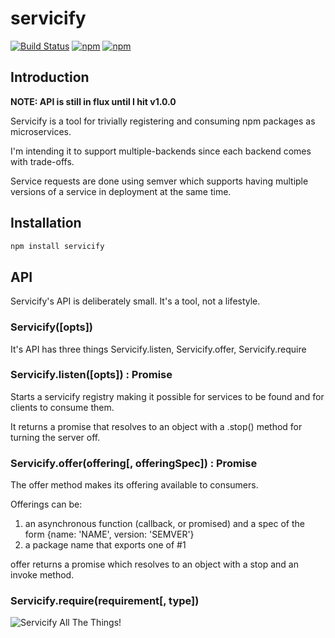 # servicify

[![Build Status](https://travis-ci.org/allain/servicify.svg)](https://travis-ci.org/allain/servicify)
[![npm](https://img.shields.io/npm/v/servicify.svg)]()
[![npm](https://img.shields.io/npm/l/servicify.svg)]()

## Introduction

**NOTE: API is still in flux until I hit v1.0.0** 

Servicify is a tool for trivially registering and consuming npm packages as microservices.

I'm intending it to support multiple-backends since each backend comes with trade-offs.

Service requests are done using semver which supports having multiple versions of a service in deployment at the same time.

## Installation

```bash
npm install servicify
```

## API

Servicify's API is deliberately small. It's a tool, not a lifestyle.

### Servicify([opts])

It's API has three things Servicify.listen, Servicify.offer, Servicify.require

### Servicify.listen([opts]) : Promise

Starts a servicify registry making it possible for services to be found and for clients to consume them.
 
It returns a promise that resolves to an object with a .stop() method for turning the server off.


### Servicify.offer(offering[, offeringSpec]) : Promise

The offer method makes its offering available to consumers.

Offerings can be:

1. an asynchronous function (callback, or promised) and a spec of the form {name: 'NAME', version: 'SEMVER'}
2. a package name that exports one of #1

offer returns a promise which resolves to an object with a stop and an invoke method.

### Servicify.require(requirement[, type])



![Servicify All The Things!](http://cdn.meme.am/instances/500x/40263771.jpg)
